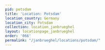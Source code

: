 ```yaml
---
pid: potsdam
title: 'Location: Potsdam'
location_country: Germany
location_city: Potsdam
collection: location_janbrueghel
layout: locationpage_janbrueghel
order: '066'
permalink: "/janbrueghel/locations/potsdam/"
---
```

